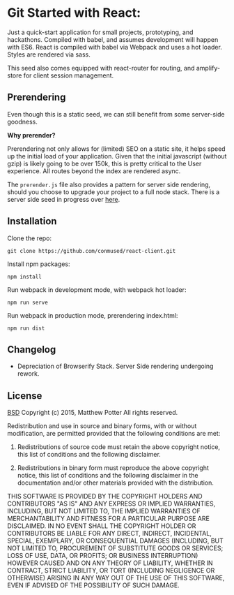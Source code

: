 # Git Started with React:
Just a quick-start application for small projects, prototyping, and hackathons. Compiled with babel, and assumes development will happen with ES6. React is compiled with babel via Webpack and uses a hot loader. Styles are rendered via sass.

This seed also comes equipped with react-router for routing, and amplify-store for client session management.

## Prerendering
Even though this is a static seed, we can still benefit from some server-side goodness.

**Why prerender?**

Prerendering not only allows for (limited) SEO on a static site, it helps speed up the initial load of your application. Given that the initial javascript (without gzip) is likely going to be over 150k, this is pretty critical to the User experience. All routes beyond the index are rendered async.

The ```prerender.js``` file also provides a pattern for server side rendering, should you choose to upgrade your project to a full node stack. There is a server side seed in progress over [here](https://github.com/conmused/react-server).


## Installation

Clone the repo:
```
git clone https://github.com/conmused/react-client.git
```

Install npm packages:
```
npm install
```

Run webpack in development mode, with webpack hot loader:
```
npm run serve
```

Run webpack in production mode, prerendering index.html:
```
npm run dist
```

## Changelog

- Depreciation of Browserify Stack. Server Side rendering undergoing rework.

## License
[BSD](http://opensource.org/licenses/bsd-license.php)
Copyright (c) 2015, Matthew Potter
All rights reserved.

Redistribution and use in source and binary forms, with or without modification, are permitted provided that the following conditions are met:

1. Redistributions of source code must retain the above copyright notice, this list of conditions and the following disclaimer.

2. Redistributions in binary form must reproduce the above copyright notice, this list of conditions and the following disclaimer in the documentation and/or other materials provided with the distribution.

THIS SOFTWARE IS PROVIDED BY THE COPYRIGHT HOLDERS AND CONTRIBUTORS "AS IS" AND ANY EXPRESS OR IMPLIED WARRANTIES, INCLUDING, BUT NOT LIMITED TO, THE IMPLIED WARRANTIES OF MERCHANTABILITY AND FITNESS FOR A PARTICULAR PURPOSE ARE DISCLAIMED. IN NO EVENT SHALL THE COPYRIGHT HOLDER OR CONTRIBUTORS BE LIABLE FOR ANY DIRECT, INDIRECT, INCIDENTAL, SPECIAL, EXEMPLARY, OR CONSEQUENTIAL DAMAGES (INCLUDING, BUT NOT LIMITED TO, PROCUREMENT OF SUBSTITUTE GOODS OR SERVICES; LOSS OF USE, DATA, OR PROFITS; OR BUSINESS INTERRUPTION) HOWEVER CAUSED AND ON ANY THEORY OF LIABILITY, WHETHER IN CONTRACT, STRICT LIABILITY, OR TORT (INCLUDING NEGLIGENCE OR OTHERWISE) ARISING IN ANY WAY OUT OF THE USE OF THIS SOFTWARE, EVEN IF ADVISED OF THE POSSIBILITY OF SUCH DAMAGE.
